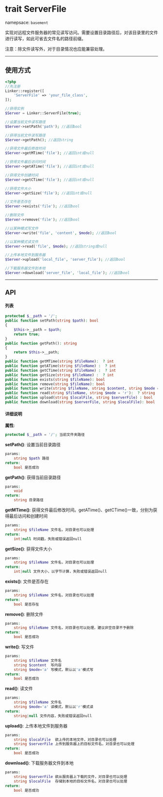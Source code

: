 # trait ServerFile
namepsace: `basement`

实现对远程文件服务器的常见读写访问。需要设置目录路径后，对该目录里的文件进行读写，如此可省去文件名的路径前缀。

注意：除文件读写外，对于目录情况也应能兼容处理。

---



## 使用方式

~~~php
<?php
//先注册
Linker::register([
    'ServerFile' => 'your_file_class',
]);

//获得实例
$Server = Linker::ServerFile(true);

//设置当前文件读写路径
$Server->setPath('path'); //返回bool

//获得当前文件读写路径
$Server->getPath(); //返回string

//获得文件最后修改时间
$Server->getMTime('file'); //返回int或null

//获得文件最后访问时间
$Server->getATime('file'); //返回int或null

//获得文件创建时间
$Server->getCTime('file'); //返回int或null

//获得文件大小
$Server->getSize('file'); //返回int或null

//文件是否存在
$Server->exists('file'); //返回bool

//删除文件
$Server->remove('file'); //返回bool

//以某种模式写文件
$Server->write('file', 'content', $mode); //返回bool

//以某种模式读文件
$Server->read('file', $mode); //返回string或null

//上传本地文件到服务器
$Server->upload('local_file', 'server_file'); //返回bool

//下载服务器文件到本地
$Server->download('server_file', 'local_file'); //返回bool
~~~

---



## API

#### 列表
~~~php
protected $__path = '/';
public function setPath(string $path): bool
{
    $this->__path = $path;
    return true;
}
public function getPath(): string
{
    return $this->__path;
}
public function getMTime(string $fileName):  ? int
public function getATime(string $fileName) :  ? int
public function getCTime(string $fileName) :  ? int
public function getSize(string $fileName) :  ? int
public function exists(string $fileName): bool
public function remove(string $fileName): bool
public function write(string $fileName, string $content, string $mode = 'a'): bool
public function read(string $fileName, string $mode = 'r'):  ? string
public function upload(string $localFile, string $serverFile) : bool
public function download(string $serverFile, string $localFile): bool
~~~

#### 详细说明
**属性**:
```php
protected $__path = '/'; 当前文件夹路径
```

**setPath()**: 设置当前目录路径
```php
params:
    string $path 路径
return:
    bool 是否成功
```

**getPath()**: 获得当前目录路径
```php
params:
    void
return:
    string 目录路径
```

**getMTime()**: 获得文件最后修改时间。getATime()、getCTime()一致，分别为获得最后访问和创建时间
```php
params:
    string $fileName 文件名，对目录也可以处理
return:
    int|null 时间戳，失败或错误返回null
```

**getSize()**: 获得文件大小
```php
params:
    string $fileName 文件名，对目录也可以处理
return:
    int|null 文件大小，以字节计算，失败或错误返回null
```

**exists()**: 文件是否存在
```php
params:
    string $fileName 文件名，对目录也可以处理
return:
    bool 是否存在
```

**remove()**: 删除文件
```php
params:
    string $fileName 文件名，对目录也可以处理，建议非空目录不予删除
return:
    bool 是否成功
```

**write()**: 写文件
```php
params:
    string $fileName 文件名
    string $content  写内容
    string $mode='a' 写模式，默认以'a'模式写
return:
    bool 是否成功
```

**read()**: 读文件
```php
params:
    string $fileName 文件名
    string $mode='a' 读模式，默认以'r'模式读
return:
    string|null 文件内容，失败或错误返回null
```

**upload()**: 上传本地文件到服务器
```php
params:
    string $localFile  欲上传的本地文件，对目录也可以处理
    string $serverFile 上传到服务器上的目标文件名，对目录也可以处理
return:
    bool 是否成功
```

**download()**: 下载服务器文件到本地
```php
params:
    string $serverFile 欲从服务器上下载的文件，对目录也可以处理
    string $localFile  存储到本地的目标文件名，对目录也可以处理
return:
    bool 是否成功
```